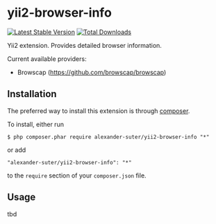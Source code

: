 yii2-browser-info
=================

[![Latest Stable Version](https://poser.pugx.org/alexander-suter/yii2-browser-info/v/stable)](https://packagist.org/packages/alexander-suter/yii2-browser-info)
[![Total Downloads](https://poser.pugx.org/alexander-suter/yii2-browser-info/downloads)](https://packagist.org/packages/alexander-suter/yii2-browser-info)

Yii2 extension. Provides detailed browser information.

Current available providers:
- Browscap (https://github.com/browscap/browscap)

## Installation

The preferred way to install this extension is through [composer](http://getcomposer.org/download/).

To install, either run

```
$ php composer.phar require alexander-suter/yii2-browser-info "*"
```

or add

```
"alexander-suter/yii2-browser-info": "*"
```

to the ```require``` section of your `composer.json` file.

## Usage
tbd